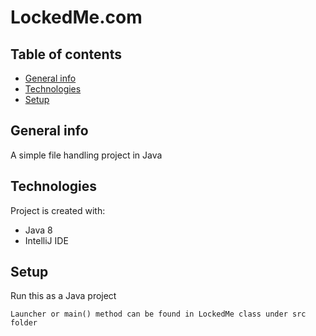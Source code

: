 # LockedMe.com

## Table of contents
* [General info](#general-info)
* [Technologies](#technologies)
* [Setup](#setup)

## General info
A simple file handling project in Java

## Technologies
Project is created with:
* Java 8
* IntelliJ IDE


## Setup
Run this as a Java project

```
Launcher or main() method can be found in LockedMe class under src folder
```
